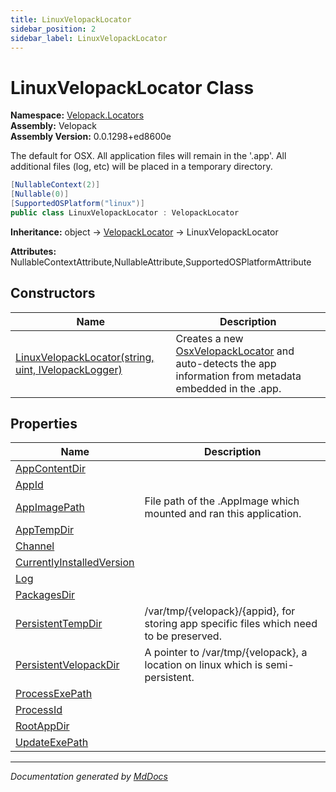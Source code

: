 ```yaml
---
title: LinuxVelopackLocator
sidebar_position: 2
sidebar_label: LinuxVelopackLocator
---
```

<!--  
  <auto-generated>   
    The contents of this file were generated by a tool.  
    Changes to this file may be list if the file is regenerated  
  </auto-generated>   
-->

# LinuxVelopackLocator Class

**Namespace:** [Velopack.Locators](../index.md)  
**Assembly:** Velopack  
**Assembly Version:** 0.0.1298+ed8600e

The default for OSX. All application files will remain in the '.app'. All additional files (log, etc) will be placed in a temporary directory.

```csharp
[NullableContext(2)]
[Nullable(0)]
[SupportedOSPlatform("linux")]
public class LinuxVelopackLocator : VelopackLocator
```

**Inheritance:** object → [VelopackLocator](../VelopackLocator/index.md) → LinuxVelopackLocator

**Attributes:** NullableContextAttribute,NullableAttribute,SupportedOSPlatformAttribute

## Constructors

| Name                                                                         | Description                                                                                                                                  |
| ---------------------------------------------------------------------------- | -------------------------------------------------------------------------------------------------------------------------------------------- |
| [LinuxVelopackLocator(string, uint, IVelopackLogger)](constructors/index.md) | Creates a new [OsxVelopackLocator](../OsxVelopackLocator/index.md) and auto\-detects the app information from metadata embedded in the .app. |

## Properties

| Name                                                                 | Description                                                                                   |
| -------------------------------------------------------------------- | --------------------------------------------------------------------------------------------- |
| [AppContentDir](properties/AppContentDir.md)                         |                                                                                               |
| [AppId](properties/AppId.md)                                         |                                                                                               |
| [AppImagePath](properties/AppImagePath.md)                           |  File path of the .AppImage which mounted and ran this application.                           |
| [AppTempDir](properties/AppTempDir.md)                               |                                                                                               |
| [Channel](properties/Channel.md)                                     |                                                                                               |
| [CurrentlyInstalledVersion](properties/CurrentlyInstalledVersion.md) |                                                                                               |
| [Log](properties/Log.md)                                             |                                                                                               |
| [PackagesDir](properties/PackagesDir.md)                             |                                                                                               |
| [PersistentTempDir](properties/PersistentTempDir.md)                 |  \/var\/tmp\/{velopack}\/{appid}, for storing app specific files which need to be preserved.  |
| [PersistentVelopackDir](properties/PersistentVelopackDir.md)         |  A pointer to \/var\/tmp\/{velopack}, a location on linux which is semi\-persistent.          |
| [ProcessExePath](properties/ProcessExePath.md)                       |                                                                                               |
| [ProcessId](properties/ProcessId.md)                                 |                                                                                               |
| [RootAppDir](properties/RootAppDir.md)                               |                                                                                               |
| [UpdateExePath](properties/UpdateExePath.md)                         |                                                                                               |

___

*Documentation generated by [MdDocs](https://github.com/ap0llo/mddocs)*

